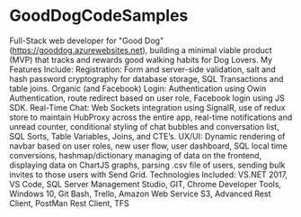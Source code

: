 # GoodDogCodeSamples


Full-Stack web developer for "Good Dog"  (https://gooddog.azurewebsites.net), building a minimal viable product (MVP) that tracks and rewards good walking habits for Dog Lovers.
My Features Include:
Registration:  Form and server-side validation, salt and hash password cryptography for database storage, SQL Transactions and table joins.
Organic (and Facebook) Login:  Authentication using Owin Authentication, route redirect based on user role, Facebook login using JS SDK.
Real-Time Chat: Web Sockets integration using SignalR, use of redux store to maintain HubProxy across the entire app, real-time notifications and unread counter, conditional styling of chat bubbles and conversation list, SQL Sorts, Table Variables, Joins, and CTE’s.
UX/UI: Dynamic rendering of navbar based on user roles, new user flow, user dashboard, SQL local time conversions, hashmap/dictionary managing of data on the frontend, displaying data on ChartJS graphs, parsing .csv file of users, sending bulk invites to those users with Send Grid.
Technologies Included: VS.NET 2017, VS Code, SQL Server Management Studio, GIT, Chrome Developer Tools, Windows 10, Git Bash, Trello, Amazon Web Service S3, Advanced Rest Client, PostMan Rest Client, TFS
